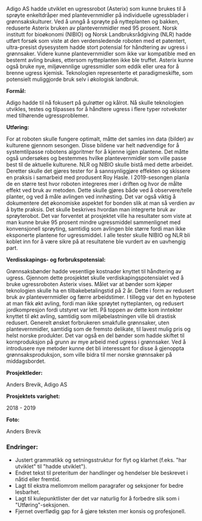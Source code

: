 Adigo AS hadde utviklet en ugressrobot (Asterix) som kunne brukes til å sprøyte enkeltdråper med plantevernmidler på individuelle ugressblader i grønnsakskulturer. Ved å unngå å sprøyte på nytteplanten og bakken, reduserte Asterix bruken av plantevernmidler med 95 prosent. Norsk institutt for bioøkonomi (NIBIO) og Norsk Landbruksrådgiving (NLR) hadde utført forsøk som viste at den verdensledende roboten med et patentert, ultra-presist dysesystem hadde stort potensial for håndtering av ugress i grønnsaker. Videre kunne plantevernmidler som ikke var kompatible med en bestemt avling brukes, ettersom nytteplanten ikke ble truffet. Asterix kunne også bruke nye, miljøvennlige ugressmidler som eddik eller urea for å brenne ugress kjemisk. Teknologien representerte et paradigmeskifte, som potensielt muliggjorde bruk selv i økologisk landbruk.

**Formål:**

Adigo hadde til nå fokusert på gulrøtter og kålrot. Nå skulle teknologien utvikles, testes og tilpasses for å håndtere ugress i flere typer rotvekster med tilhørende ugressproblemer.

**Utføring:**

For at roboten skulle fungere optimalt, måtte det samles inn data (bilder) av kulturene gjennom sesongen. Disse bildene var helt nødvendige for å systemtilpasse robotens algoritmer for å kjenne igjen plantene. Det måtte også undersøkes og bestemmes hvilke plantevernmidler som ville passe best til de aktuelle kulturene. NLR og NIBIO skulle bistå med dette arbeidet. Deretter skulle det gjøres tester for å sannsynliggjøre effekten og skissere en praksis i samarbeid med produsent Roy Hasle. I 2019-sesongen planla de en større test hvor roboten integreres mer i driften og hvor de målte effekt ved bruk av metoden. Dette skulle gjøres både ved å observere/telle planter, og ved å måle avlingen ved innhøsting. Det var også viktig å dokumentere det økonomiske aspektet for bonden slik at man så verdien av å bytte praksis. Det skulle beskrives hvordan man integrerte bruk av sprøyterobot. Det var forventet at prosjektet ville ha resultater som viste at man kunne bruke 95 prosent mindre ugressmiddel sammenlignet med konvensjonell sprøyting, samtidig som avlingen ble større fordi man ikke eksponerte plantene for ugressmiddel. I alle tester skulle NIBIO og NLR bli koblet inn for å være sikre på at resultatene ble vurdert av en uavhengig part.

**Verdisskapings- og forbrukspotensial:**

Grønnsaksbønder hadde vesentlige kostnader knyttet til håndtering av ugress. Gjennom dette prosjektet skulle verdiskapingspotensialet ved å bruke ugressroboten Asterix vises. Målet var at bønder som kjøper teknologien skulle ha en tilbakebetalingstid på 2 år. Dette i form av redusert bruk av plantevernmidler og færre arbeidstimer. I tillegg var det en hypotese at man fikk økt avling, fordi man ikke sprøytet nytteplanten, og redusert jordkompresjon fordi utstyret var lett. På toppen av dette kom inntekter knyttet til økt avling, samtidig som miljøbelastningen ville bli drastisk redusert. Generelt ønsket forbrukeren smakfulle grønnsaker, uten plantevernmidler, samtidig som de fremsto delikate, til lavest mulig pris og helst norske produkter. Det var også en del bønder som hadde skiftet til kornproduksjon på grunn av mye arbeid med ugress i grønnsaker. Ved å introdusere nye metoder kunne det bli interessant for disse å gjenoppta grønnsaksproduksjon, som ville bidra til mer norske grønnsaker på middagsbordet.

**Prosjektleder:**

Anders Brevik, Adigo AS

**Prosjektets varighet:**

2018 - 2019

**Foto:**

Anders Brevik

### Endringer:

- Justert grammatikk og setningsstruktur for flyt og klarhet (f.eks. "har utviklet" til "hadde utviklet").
- Endret tekst til preteritum der handlinger og hendelser ble beskrevet i nåtid eller fremtid.
- Lagt til ekstra mellomrom mellom paragrafer og seksjoner for bedre lesbarhet.
- Lagt til kulepunktlister der det var naturlig for å forbedre slik som i "Utføring"-seksjonen.
- Fjernet overflødig gap for å gjøre teksten mer konsis og profesjonell.
